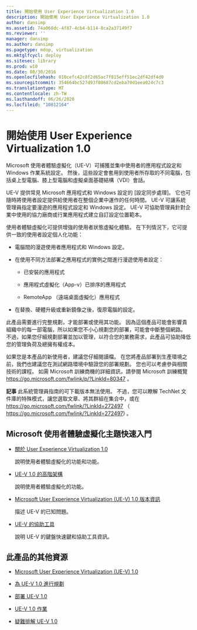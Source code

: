 ```yaml
---
title: 開始使用 User Experience Virtualization 1.0
description: 開始使用 User Experience Virtualization 1.0
author: dansimp
ms.assetid: 74a068dc-4f87-4cb4-b114-8ca2a37149f7
ms.reviewer: ''
manager: dansimp
ms.author: dansimp
ms.pagetype: mdop, virtualization
ms.mktglfcycl: deploy
ms.sitesec: library
ms.prod: w10
ms.date: 08/30/2016
ms.openlocfilehash: 010cefc42c8f2d65ac7f815eff51ec2df42df4d0
ms.sourcegitcommit: 354664bc527d93f80687cd2eba70d1eea024c7c3
ms.translationtype: MT
ms.contentlocale: zh-TW
ms.lasthandoff: 06/26/2020
ms.locfileid: "10812164"
---
```

# 開始使用 User Experience Virtualization 1.0


Microsoft 使用者體驗虛擬化（UE-V）可捕獲並集中使用者的應用程式設定和 Windows 作業系統設定。 然後，這些設定會套用到使用者所存取的不同電腦，包括桌上型電腦、膝上型電腦和虛擬桌面基礎結構（VDI）會話。

UE-V 提供常見 Microsoft 應用程式和 Windows 設定的 [設定同步處理]。 它也可隨時將使用者設定提供給使用者在整個企業中運作的任何時間。 UE-V 可讓系統管理員指定要漫遊的應用程式設定和 Windows 設定。 UE-V 可協助管理員針對企業中使用的協力廠商或行業應用程式建立自訂設定位置範本。

使用者體驗虛擬化可提供增強的使用者狀態虛擬化體驗。 在下列情況下，它可提供一致的使用者設定個人化功能：

-   電腦間的漫遊使用者應用程式和 Windows 設定。

-   在使用不同方法部署之應用程式的實例之間進行漫遊使用者設定：

    -   已安裝的應用程式

    -   應用程式虛擬化（App-v）已排序的應用程式

    -   RemoteApp （遠端桌面虛擬化）應用程式

-   在替換、硬體升級或重新鏡像之後，復原電腦的設定。

此產品需要進行完整規劃，才能部署或使用其功能。 因為這個產品可能會影響貴組織中的每一部電腦，所以如果您不小心規劃您的部署，可能會中斷整個網路。 不過，如果您仔細規劃部署並加以管理，以符合您的業務需求，此產品可協助降低您的管理負荷及總擁有權成本。

如果您是本產品的新使用者，建議您仔細閱讀檔。 在您將產品部署到生產環境之前，我們也建議您在測試網路環境中驗證您的部署規劃。 您也可以考慮參與相關技術的課程。 如需 Microsoft 訓練商機的詳細資訊，請參閱 Microsoft 訓練概覽 <https://go.microsoft.com/fwlink/p/?LinkId=80347> 。

**記事** 此系統管理員指南的可下載版本無法使用。 不過，您可以瞭解 TechNet 文件庫的特殊模式，讓您選取文章、將其群組在集合中，或在 <https://go.microsoft.com/fwlink/?LinkId=272497> （ https://go.microsoft.com/fwlink/?LinkId=272497) 。

 

## Microsoft 使用者體驗虛擬化主題快速入門


-   [關於 User Experience Virtualization 1.0](about-user-experience-virtualization-10.md)

    說明使用者體驗虛擬化的功能和功能。

-   [UE-V 1.0 的高階架構](high-level-architecture-for-ue-v-10.md)

    說明使用者體驗虛擬化的功能。

-   [Microsoft User Experience Virtualization (UE-V) 1.0 版本資訊](microsoft-user-experience-virtualization--ue-v--10-release-notes.md)

    描述 UE-V 的已知問題。

-   [UE-V 的協助工具](accessibility-for-ue-v.md)

    說明 UE-V 的鍵盤快速鍵和協助工具資訊。

## 此產品的其他資源


-   [Microsoft User Experience Virtualization (UE-V) 1.0](index.md)

-   [為 UE-V 1.0 進行規劃](planning-for-ue-v-10.md)

-   [部署 UE-V 1.0](deploying-ue-v-10.md)

-   [UE-V 1.0 作業](operations-for-ue-v-10.md)

-   [疑難排解 UE-V 1.0](troubleshooting-ue-v-10.md)

 

 





